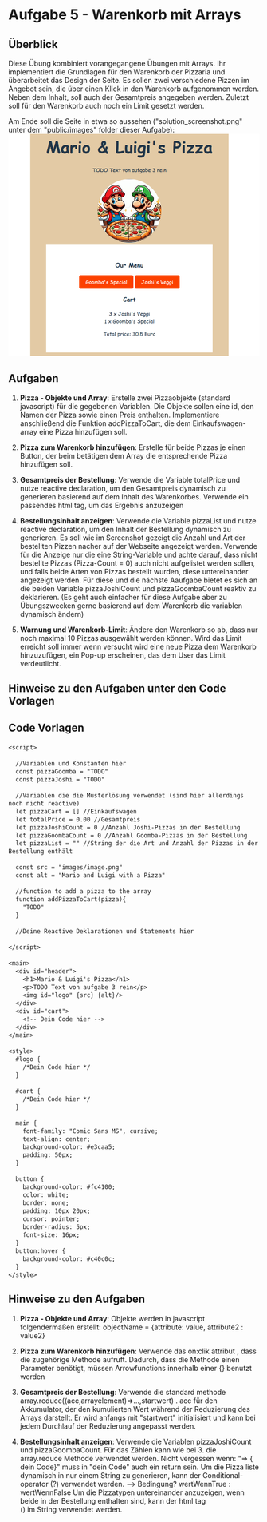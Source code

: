# Aufgabe 5 - Warenkorb mit Arrays

## Überblick

Diese Übung kombiniert vorangegangene Übungen mit Arrays. Ihr implementiert die Grundlagen für den Warenkorb der Pizzaria und überarbeitet das Design der Seite. Es sollen zwei verschiedene Pizzen im Angebot sein, die über einen Klick in den Warenkorb aufgenommen werden. Neben dem Inhalt, soll auch der Gesamtpreis angegeben werden. Zuletzt soll für den Warenkorb auch noch ein Limit gesetzt werden.

Am Ende soll die Seite in etwa so aussehen ("solution_screenshot.png" unter dem "public/images" folder dieser Aufgabe): 
![Alt text](public/images/solution_screenshot.png?raw=true "Solution screenshot")

## Aufgaben

1. **Pizza - Objekte und Array**: Erstelle zwei Pizzaobjekte (standard javascript) für die gegebenen Variablen. Die Objekte sollen eine id, den Namen der Pizza sowie einen Preis enthalten. Implementiere anschließend die Funktion addPizzaToCart, die dem Einkaufswagen-array eine Pizza hinzufügen soll.

2. **Pizza zum Warenkorb hinzufügen**: Erstelle für beide Pizzas je einen Button, der beim betätigen dem Array die entsprechende Pizza hinzufügen soll.

3. **Gesamtpreis der Bestellung**: Verwende die Variable totalPrice und nutze reactive declaration, um den Gesamtpreis dynamisch zu generieren basierend auf dem Inhalt des Warenkorbes. Verwende ein passendes html tag, um das Ergebnis anzuzeigen

4. **Bestellungsinhalt anzeigen**: Verwende die Variable pizzaList und nutze reactive declaration, um den Inhalt der Bestellung dynamisch zu generieren. Es soll wie im Screenshot gezeigt die Anzahl und Art der bestellten Pizzen nacher auf der Webseite angezeigt werden. Verwende für die Anzeige nur die eine String-Variable und achte darauf, dass nicht bestellte Pizzas (Pizza-Count = 0) auch nicht aufgelistet werden sollen, und falls beide Arten von Pizzas bestellt wurden, diese untereinander angezeigt werden.
Für diese und die nächste Aaufgabe bietet es sich an die beiden Variable pizzaJoshiCount und pizzaGoombaCount reaktiv zu deklarieren. (Es geht auch einfacher für diese Aufgabe aber zu Übungszwecken gerne basierend auf dem Warenkorb die variablen dynamisch ändern) 

5. **Warnung und Warenkorb-Limit**: Ändere den Warenkorb so ab, dass nur noch maximal 10 Pizzas ausgewählt werden können. Wird das Limit erreicht soll immer wenn versucht wird eine neue Pizza dem Warenkorb hinzuzufügen, ein Pop-up erscheinen, das dem User das Limit verdeutlicht.

## Hinweise zu den Aufgaben unter den Code Vorlagen

## Code Vorlagen

```svelte
<script>

  //Variablen und Konstanten hier
  const pizzaGoomba = "TODO"
  const pizzaJoshi = "TODO"

  //Variablen die die Musterlösung verwendet (sind hier allerdings noch nicht reactive)
  let pizzaCart = [] //Einkaufswagen
  let totalPrice = 0.00 //Gesamtpreis
  let pizzaJoshiCount = 0 //Anzahl Joshi-Pizzas in der Bestellung
  let pizzaGoombaCount = 0 //Anzahl Goomba-Pizzas in der Bestellung
  let pizzaList = "" //String der die Art und Anzahl der Pizzas in der Bestellung enthält

  const src = "images/image.png"
  const alt = "Mario and Luigi with a Pizza"

  //function to add a pizza to the array
  function addPizzaToCart(pizza){
    "TODO"
  }
  
  //Deine Reactive Deklarationen und Statements hier

</script>

<main>
  <div id="header">
    <h1>Mario & Luigi's Pizza</h1>
    <p>TODO Text von aufgabe 3 rein</p>
    <img id="logo" {src} {alt}/>
  </div>
  <div id="cart">
    <!-- Dein Code hier -->
  </div>
</main>

<style>
  #logo {
    /*Dein Code hier */
  }

  #cart {
    /*Dein Code hier */
  }

  main {
    font-family: "Comic Sans MS", cursive;
    text-align: center;
    background-color: #e3caa5;
    padding: 50px;
  }

  button {
    background-color: #fc4100;
    color: white;
    border: none;
    padding: 10px 20px;
    cursor: pointer;
    border-radius: 5px;
    font-size: 16px;
  }
  button:hover {
    background-color: #c40c0c;
  }
</style>
```

## Hinweise zu den Aufgaben

1. **Pizza - Objekte und Array**: Objekte werden in javascript folgendermaßen erstellt: 
objectName = {attribute: value, attribute2 : value2}

2. **Pizza zum Warenkorb hinzufügen**: Verwende das on:clik attribut , dass die zugehörige Methode aufruft. Dadurch, dass die Methode einen Parameter benötigt, müssen Arrowfunctions innerhalb einer {} benutzt werden

3. **Gesamtpreis der Bestellung**: Verwende die standard methode array.reduce((acc,arrayelement)=>...,startwert) . acc für den Akkumulator, der den kumulierten Wert während der Reduzierung des Arrays darstellt. Er wird anfangs mit "startwert" initialisiert und kann bei jedem Durchlauf der Reduzierung angepasst werden.  

4. **Bestellungsinhalt anzeigen**: Verwende die Variablen pizzaJoshiCount und pizzaGoombaCount. Für das Zählen kann wie bei 3. die array.reduce Methode verwendet werden. Nicht vergessen wenn: "=> { dein Code}" muss in "dein Code" auch ein return sein. 
Um die Pizza liste dynamisch in nur einem String zu generieren, kann der Conditional-operator (?) verwendet werden. 
    --> Bedingung? wertWennTrue : wertWennFalse 
Um die Pizzatypen untereinander anzuzeigen, wenn beide in der Bestellung enthalten sind, kann der html tag <br> (<!--br-->) im String verwendet werden.

